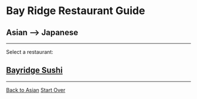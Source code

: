 # Bay Ridge Restaurant Guide
## Asian --> Japanese
---
Select a restaurant:
## [Bayridge Sushi](http://www.brsushi.com/)
---
[Back to Asian](asian.md) 
[Start Over](../home.md)